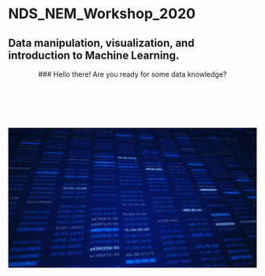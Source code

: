 # NDS_NEM_Workshop_2020
## Data manipulation, visualization, and introduction to Machine Learning.

<div align="center">
### Hello there! Are you ready for some data knowledge?  
</div>

<p align="center" style="font-size:100px">
  <img src="/Images/data.gif" width="700px" >
</p>
